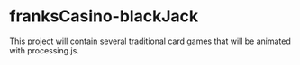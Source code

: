 # franksCasino-blackJack
This project will contain several traditional card games that will be animated with processing.js.
